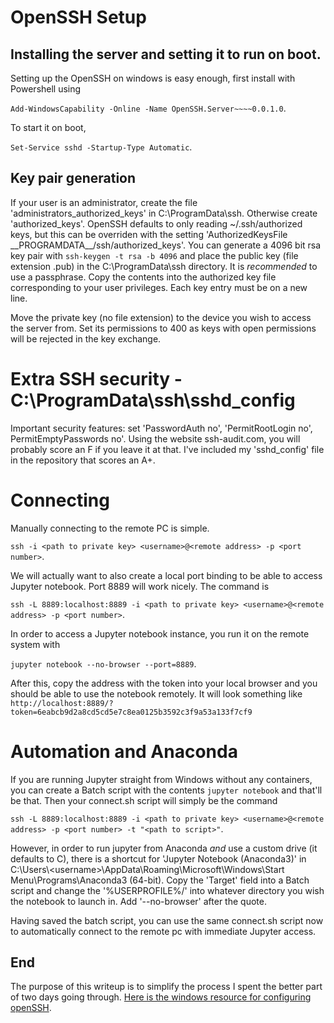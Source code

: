 # OpenSSH Setup
## Installing the server and setting it to run on boot.
Setting up the OpenSSH on windows is easy enough, first install with Powershell using 

`Add-WindowsCapability -Online -Name OpenSSH.Server~~~~0.0.1.0`. 

To start it on boot, 

`Set-Service sshd -Startup-Type Automatic`.

## Key pair generation
If your user is an administrator, create the file 'administrators_authorized_keys' in C:\ProgramData\ssh. Otherwise create 'authorized_keys'. OpenSSH defaults to only reading ~/.ssh/authorized keys, but this can be overriden with the setting 'AuthorizedKeysFile \_\_PROGRAMDATA\_\_/ssh/authorized_keys'. You can generate a 4096 bit rsa key pair with `ssh-keygen -t rsa -b 4096` and place the public key (file extension .pub) in the C:\ProgramData\ssh directory. It is *recommended* to use a passphrase. Copy the contents into the authorized key file corresponding to your user privileges. Each key entry must be on a new line.

Move the private key (no file extension) to the device you wish to access the server from. Set its permissions to 400 as keys with open permissions will be rejected in the key exchange.

# Extra SSH security - C:\ProgramData\ssh\sshd_config
Important security features: set 'PasswordAuth no', 'PermitRootLogin no', PermitEmptyPasswords no'. Using the website ssh-audit.com, you will probably score an F if you leave it at that. I've included my 'sshd_config' file in the repository that scores an A+.

# Connecting
Manually connecting to the remote PC is simple.

`ssh -i <path to private key> <username>@<remote address> -p <port number>`.

We will actually want to also create a local port binding to be able to access Jupyter notebook. Port 8889 will work nicely. The command is

`ssh -L 8889:localhost:8889 -i <path to private key> <username>@<remote address> -p <port number>`.

In order to access a Jupyter notebook instance, you run it on the remote system with

`jupyter notebook --no-browser --port=8889`.

After this, copy the address with the token into your local browser and you should be able to use the notebook remotely. It will look something like `http://localhost:8889/?token=6eabcb9d2a8cd5cd5e7c8ea0125b3592c3f9a53a133f7cf9`

# Automation and Anaconda
If you are running Jupyter straight from Windows without any containers, you can create a Batch script with the contents `jupyter notebook` and that'll be that. Then your connect.sh script will simply be the command

`ssh -L 8889:localhost:8889 -i <path to private key> <username>@<remote address> -p <port number> -t "<path to script>"`.

However, in order to run jupyter from Anaconda *and* use a custom drive (it defaults to C), there is a shortcut for 'Jupyter Notebook (Anaconda3)' in C:\Users\\<username\>\AppData\Roaming\Microsoft\Windows\Start Menu\Programs\Anaconda3 (64-bit). Copy the 'Target' field into a Batch script and change the '%USERPROFILE%/' into whatever directory you wish the notebook to launch in. Add '--no-browser' after the quote.

Having saved the batch script, you can use the same connect.sh script now to automatically connect to the remote pc with immediate Jupyter access.

## End
The purpose of this writeup is to simplify the process I spent the better part of two days going through. [Here is the windows resource for configuring openSSH](https://docs.microsoft.com/en-us/windows-server/administration/openssh/openssh_server_configuration).
